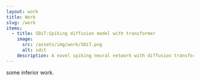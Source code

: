 ```yaml
---
layout: work
title: Work
slug: /work
items:
  - title: SDiT:Spiking diffusion model with transformer
    image:
      src: /assets/img/work/SDiT.png
      alt: sdit
    description: A novel spiking neural network with diffusion transformer. [<a href="https://arxiv.org/abs/2402.11588">arXiv</a>]
---
```


some inferior work.
<br />
<br />
